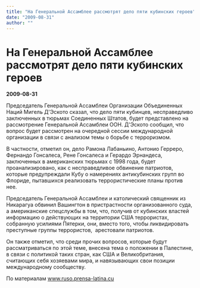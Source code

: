 ```yaml
---
title: "На Генеральной Ассамблее рассмотрят дело пяти кубинских героев"
date: "2009-08-31"
author: ""
---
```


# На Генеральной Ассамблее рассмотрят дело пяти кубинских героев

**2009-08-31** 

Председатель Генеральной Ассамблеи Организации Объединенных Наций Мигель Д'Эското сказал, что дело пяти кубинцев, несправедливо заключенных в тюрьмах Соединенных Штатов, будет представлено на рассмотрение Генеральной Ассамблеи ООН. Д'Эското сообщил, что вопрос будет рассмотрен на очередной сессии международной организации в связи с анализом темы о борьбе с терроризмом.

В частности, отметил он, дело Рамона Лабаньино, Антонио Герреро, Фернандо Гонсалеса, Рене Гонсалеса и Герардо Эрнандеса, заключенных в американских тюрьмах с 1998 года, будет проанализировано, как с несправедливое обвинение патриотов, которые предупреждали Кубу о намерениях антикубинских групп во Флориде, пытавшихся реализовать террористические планы против нее.

Председатель Генеральной Ассамблеи и католический священник из Никарагуа обвинил Вашингтон в пристрастности организованного суда, а американские спецслужбы в том, что, получив от кубинских властей информацию о действующих на территории США террористах, собранную усилиями Пятерки, они, вместо того, чтобы ликвидировать преступные группы террористов,  арестовали патриотов.

Он также отметил, что среди прочих вопросов, которые будут рассматриваться по этой теме, внесена тема о положении в Палестине, в связи с политикой таких стран, как США и Великобритания, считающих себя хозяевами мира, и навязывающих свои позиции международному сообществу.

По материалам www.ruso.prensa-latina.cu